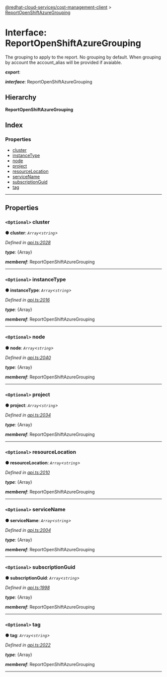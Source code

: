 [@redhat-cloud-services/cost-management-client](../README.md) > [ReportOpenShiftAzureGrouping](../interfaces/reportopenshiftazuregrouping.md)

# Interface: ReportOpenShiftAzureGrouping

The grouping to apply to the report. No grouping by default. When grouping by account the account\_alias will be provided if avaiable.

*__export__*: 

*__interface__*: ReportOpenShiftAzureGrouping

## Hierarchy

**ReportOpenShiftAzureGrouping**

## Index

### Properties

* [cluster](reportopenshiftazuregrouping.md#cluster)
* [instanceType](reportopenshiftazuregrouping.md#instancetype)
* [node](reportopenshiftazuregrouping.md#node)
* [project](reportopenshiftazuregrouping.md#project)
* [resourceLocation](reportopenshiftazuregrouping.md#resourcelocation)
* [serviceName](reportopenshiftazuregrouping.md#servicename)
* [subscriptionGuid](reportopenshiftazuregrouping.md#subscriptionguid)
* [tag](reportopenshiftazuregrouping.md#tag)

---

## Properties

<a id="cluster"></a>

### `<Optional>` cluster

**● cluster**: *`Array`<`string`>*

*Defined in [api.ts:2028](https://github.com/RedHatInsights/javascript-clients/blob/master/packages/cost-management/api.ts#L2028)*

*__type__*: {Array}

*__memberof__*: ReportOpenShiftAzureGrouping

___
<a id="instancetype"></a>

### `<Optional>` instanceType

**● instanceType**: *`Array`<`string`>*

*Defined in [api.ts:2016](https://github.com/RedHatInsights/javascript-clients/blob/master/packages/cost-management/api.ts#L2016)*

*__type__*: {Array}

*__memberof__*: ReportOpenShiftAzureGrouping

___
<a id="node"></a>

### `<Optional>` node

**● node**: *`Array`<`string`>*

*Defined in [api.ts:2040](https://github.com/RedHatInsights/javascript-clients/blob/master/packages/cost-management/api.ts#L2040)*

*__type__*: {Array}

*__memberof__*: ReportOpenShiftAzureGrouping

___
<a id="project"></a>

### `<Optional>` project

**● project**: *`Array`<`string`>*

*Defined in [api.ts:2034](https://github.com/RedHatInsights/javascript-clients/blob/master/packages/cost-management/api.ts#L2034)*

*__type__*: {Array}

*__memberof__*: ReportOpenShiftAzureGrouping

___
<a id="resourcelocation"></a>

### `<Optional>` resourceLocation

**● resourceLocation**: *`Array`<`string`>*

*Defined in [api.ts:2010](https://github.com/RedHatInsights/javascript-clients/blob/master/packages/cost-management/api.ts#L2010)*

*__type__*: {Array}

*__memberof__*: ReportOpenShiftAzureGrouping

___
<a id="servicename"></a>

### `<Optional>` serviceName

**● serviceName**: *`Array`<`string`>*

*Defined in [api.ts:2004](https://github.com/RedHatInsights/javascript-clients/blob/master/packages/cost-management/api.ts#L2004)*

*__type__*: {Array}

*__memberof__*: ReportOpenShiftAzureGrouping

___
<a id="subscriptionguid"></a>

### `<Optional>` subscriptionGuid

**● subscriptionGuid**: *`Array`<`string`>*

*Defined in [api.ts:1998](https://github.com/RedHatInsights/javascript-clients/blob/master/packages/cost-management/api.ts#L1998)*

*__type__*: {Array}

*__memberof__*: ReportOpenShiftAzureGrouping

___
<a id="tag"></a>

### `<Optional>` tag

**● tag**: *`Array`<`string`>*

*Defined in [api.ts:2022](https://github.com/RedHatInsights/javascript-clients/blob/master/packages/cost-management/api.ts#L2022)*

*__type__*: {Array}

*__memberof__*: ReportOpenShiftAzureGrouping

___

